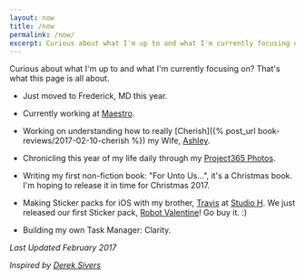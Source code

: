 ```yaml
---
layout: now
title: /now
permalink: /now/
excerpt: Curious about what I'm up to and what I'm currently focusing on?  That's what this page is all about. Current as of February 2017.
---
```


Curious about what I'm up to and what I'm currently focusing on?  That's what this page is all about.

- Just moved to Frederick, MD this year.
- Currently working at [Maestro](https://meetmaestro.com).

- Working on understanding how to really [Cherish]({% post_url book-reviews/2017-02-10-cherish %}) my Wife, [Ashley](http://ashleyhinkle.com).
- Chronicling this year of my life daily through my [Project365 Photos](/project365).
- Writing my first non-fiction book: "For Unto Us...", it's a Christmas book. I'm hoping to release it in time for Christmas 2017.
- Making Sticker packs for iOS with my brother, [Travis](https://twitter.com/travishinkle) at [Studio H](http://studioh.software). We just released our first Sticker pack, [Robot Valentine](http://studioh.software/robot_valentine)! Go buy it. :)
- Building my own Task Manager: Clarity.


_Last Updated February 2017_

_Inspired by [Derek Sivers](https://sivers.org/nowff)_